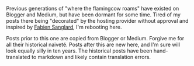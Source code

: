 <!--# set var="title" value="Reboot" -->
<!--# set var="date" value="April 14, 2019" -->

<!--# include file="include/top.html" -->

Previous generations of "where the flamingcow roams" have existed on Blogger and Medium, but have been dormant for some time. Tired of my posts there being "decorated" by the hosting provider without approval and inspired by [Fabien Sanglard](https://fabiensanglard.net/bloated/index.html), I'm rebooting here.

Posts prior to this one are copied from Blogger or Medium. Forgive me for all their historical naiveté. Posts after this are new here, and I'm sure will look equally silly in ten years. The historical posts have been hand-translated to markdown and likely contain translation errors.

<!--# include file="include/bottom.html" -->

